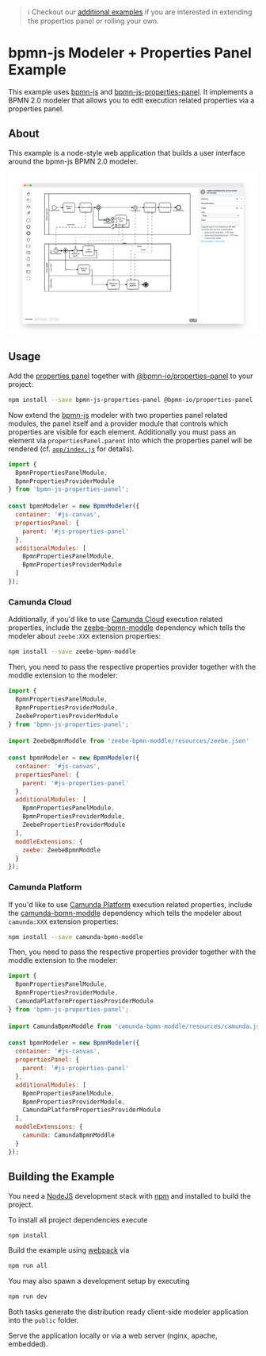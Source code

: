 > :information_source: Checkout our [additional examples](https://github.com/bpmn-io/bpmn-js-examples/blob/main/README.md#properties-panel) if you are interested in extending the properties panel or rolling your own.

# bpmn-js Modeler + Properties Panel Example

This example uses [bpmn-js](https://github.com/bpmn-io/bpmn-js) and [bpmn-js-properties-panel](https://github.com/bpmn-io/bpmn-js-properties-panel). It implements a BPMN 2.0 modeler that allows you to edit execution related properties via a properties panel.


## About

This example is a node-style web application that builds a user interface around the bpmn-js BPMN 2.0 modeler.

![demo application screenshot](./docs/screenshot.png "Screenshot of the modeler + properties panel example")

## Usage

Add the [properties panel](https://github.com/bpmn-io/bpmn-js-properties-panel) together with [@bpmn-io/properties-panel](https://github.com/bpmn-io/properties-panel) to your project:

```sh
npm install --save bpmn-js-properties-panel @bpmn-io/properties-panel
```

Now extend the [bpmn-js](https://github.com/bpmn-io/bpmn-js) modeler with two properties panel related modules, the panel itself and a provider module that controls which properties are visible for each element. Additionally you must pass an element via `propertiesPanel.parent` into which the properties panel will be rendered (cf. [`app/index.js`](https://github.com/bpmn-io/bpmn-js-examples/blob/main/properties-panel/app/index.js#L16) for details).

```javascript
import { 
  BpmnPropertiesPanelModule, 
  BpmnPropertiesProviderModule
} from 'bpmn-js-properties-panel';

const bpmnModeler = new BpmnModeler({
  container: '#js-canvas',
  propertiesPanel: {
    parent: '#js-properties-panel'
  },
  additionalModules: [
    BpmnPropertiesPanelModule,
    BpmnPropertiesProviderModule
  ]
});
```

### Camunda Cloud

Additionally, if you'd like to use [Camunda Cloud](https://camunda.com/products/cloud/) execution related properties, include the [zeebe-bpmn-moddle](https://github.com/camunda-cloud/zeebe-bpmn-moddle) dependency which tells the modeler about `zeebe:XXX` extension properties:

```sh
npm install --save zeebe-bpmn-moddle
```

Then, you need to pass the respective properties provider together with the moddle extension to the modeler:

```javascript
import {
  BpmnPropertiesPanelModule,
  BpmnPropertiesProviderModule,
  ZeebePropertiesProviderModule
} from 'bpmn-js-properties-panel';

import ZeebeBpmnModdle from 'zeebe-bpmn-moddle/resources/zeebe.json'

const bpmnModeler = new BpmnModeler({
  container: '#js-canvas',
  propertiesPanel: {
    parent: '#js-properties-panel'
  },
  additionalModules: [
    BpmnPropertiesPanelModule,
    BpmnPropertiesProviderModule,
    ZeebePropertiesProviderModule
  ],
  moddleExtensions: {
    zeebe: ZeebeBpmnModdle
  }
});
```

### Camunda Platform

If you'd like to use [Camunda Platform](https://camunda.com/products/camunda-platform/) execution related properties, include the [camunda-bpmn-moddle](https://github.com/camunda/camunda-bpmn-moddle) dependency which tells the modeler about `camunda:XXX` extension properties:

```sh
npm install --save camunda-bpmn-moddle
```

Then, you need to pass the respective properties provider together with the moddle extension to the modeler:

```javascript
import {
  BpmnPropertiesPanelModule,
  BpmnPropertiesProviderModule,
  CamundaPlatformPropertiesProviderModule
} from 'bpmn-js-properties-panel';

import CamundaBpmnModdle from 'camunda-bpmn-moddle/resources/camunda.json'

const bpmnModeler = new BpmnModeler({
  container: '#js-canvas',
  propertiesPanel: {
    parent: '#js-properties-panel'
  },
  additionalModules: [
    BpmnPropertiesPanelModule,
    BpmnPropertiesProviderModule,
    CamundaPlatformPropertiesProviderModule
  ],
  moddleExtensions: {
    camunda: CamundaBpmnModdle
  }
});
```

## Building the Example

You need a [NodeJS](http://nodejs.org) development stack with [npm](https://npmjs.org) and installed to build the project.

To install all project dependencies execute

```sh
npm install
```

Build the example using [webpack](https://webpack.js.org/) via

```sh
npm run all
```

You may also spawn a development setup by executing

```sh
npm run dev
```

Both tasks generate the distribution ready client-side modeler application into the `public` folder.

Serve the application locally or via a web server (nginx, apache, embedded).
